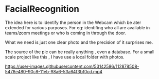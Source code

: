 # FacialRecognition

The idea here is to identify the person in the Webcam which be ater extended for various purposes. For eg: identifing who all are available in teams/zoom meetings or who is coming in through the door.

What we need is just one clear photo and the precision of it surprises me.

The source of the pic can be really anything , even a database. For a small scale project like this , I have use a local folder with photos.



https://user-images.githubusercontent.com/53142586/112878508-5478e480-90c8-11eb-98a6-53a64f3bf0cd.mp4

